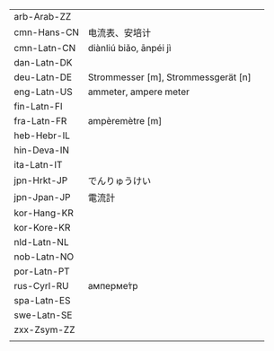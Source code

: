 | | | |
|-|-|-|
| arb-Arab-ZZ |  |  |
| cmn-Hans-CN | 电流表、安培计 |  |
| cmn-Latn-CN | diànliú biǎo, ānpéi jì |  |
| dan-Latn-DK |  |  |
| deu-Latn-DE | Strommesser [m], Strommessgerät [n] |  |
| eng-Latn-US | ammeter, ampere meter |  |
| fin-Latn-FI |  |  |
| fra-Latn-FR | ampèremètre [m] |  |
| heb-Hebr-IL |  |  |
| hin-Deva-IN |  |  |
| ita-Latn-IT |  |  |
| jpn-Hrkt-JP | でんりゅうけい |  |
| jpn-Jpan-JP | 電流計 |  |
| kor-Hang-KR |  |  |
| kor-Kore-KR |  |  |
| nld-Latn-NL |  |  |
| nob-Latn-NO |  |  |
| por-Latn-PT |  |  |
| rus-Cyrl-RU | амперме́тр |  |
| spa-Latn-ES |  |  |
| swe-Latn-SE |  |  |
| zxx-Zsym-ZZ |  |  |
|  |  |  |